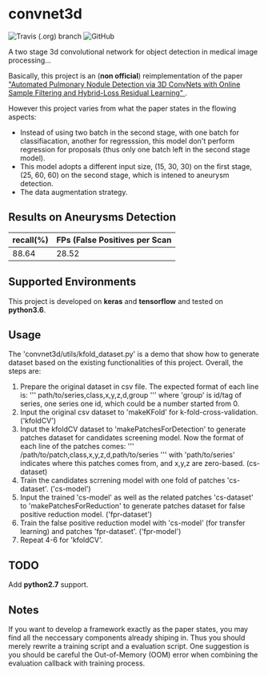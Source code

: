 # convnet3d
![Travis (.org) branch](https://img.shields.io/travis/yecharlie/convnet3d/master.svg?style=plastic)
![GitHub](https://img.shields.io/github/license/yecharlie/convnet3d.svg?style=plastic)

A two stage 3d convolutional network for object detection in medical image processing...

Basically, this project is an (**non official**) reimplementation of the paper ["Automated Pulmonary Nodule Detection via 3D ConvNets with Online Sample Filtering and Hybrid-Loss Residual Learning" ](http://arxiv.org/abs/1708.03867 ).

However this project varies from what the paper states in the flowing aspects:
- Instead of using two batch in the second stage, with one batch for classifiacation, another for regresssion, this model don't perform regression for proposals (thus only one batch left in the second stage model).
- This model adopts a different input size, (15, 30, 30) on the first stage, (25, 60, 60) on the second stage, which is intened to aneurysm detection.
- The data augmentation strategy.

## Results on Aneurysms Detection
recall(%) | FPs (False Positives per Scan
--------  | -----------------------------
88.64     | 28.52

## Supported Environments
This project is developed on **keras** and **tensorflow** and tested on **python3.6**. 

## Usage
The 'convnet3d/utils/kfold\_dataset.py' is a demo that show how to generate dataset based on the existing functionalities of this project. Overall, the steps are:

1. Prepare the original dataset in csv file. The expected format of each line is:
'''
path/to/series,class,x,y,z,d,group
'''
where 'group' is id/tag of series, one series one id, which could be a number started from 0.  
2. Input the original csv dataset to 'makeKFold' for k-fold-cross-validation. ('kfoldCV')
3. Input the kfoldCV dataset to 'makePatchesForDetection' to generate patches dataset for candidates screening model. Now the format of each line of the patches comes:
'''
/path/to/patch,class,x,y,z,d,path/to/series
'''
with 'path/to/series' indicates where this patches comes from, and x,y,z are zero-based. (cs-dataset)
4. Train the candidates scrrening model with one fold of patches 'cs-dataset'. ('cs-model')
5. Input the trained 'cs-model' as well as the related patches 'cs-dataset' to 'makePatchesForReduction' to generate patches dataset for false positive reduction model. ('fpr-dataset')
6. Train the false positive reduction model with 'cs-model' (for transfer learning) and patches 'fpr-dataset'. ('fpr-model') 
7. Repeat 4-6 for 'kfoldCV'.

## TODO 
Add **python2.7** support.

## Notes
If you want to develop a framework exactly as the paper states, you may find all the neccessary components already shiping in. Thus you should merely rewrite a training script and a evaluation script. One suggestion is you should be careful the Out-of-Memory (OOM) error when combining the evaluation callback with training process. 
